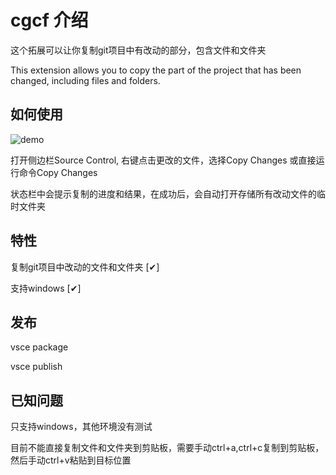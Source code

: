 # cgcf 介绍

这个拓展可以让你复制git项目中有改动的部分，包含文件和文件夹

This extension allows you to copy the part of the project that has been changed, including files and folders.


## 如何使用

![demo](https://jazzg62.github.io/cgcf-extension/demo.gif)

打开侧边栏Source Control, 右键点击更改的文件，选择Copy Changes
或直接运行命令Copy Changes

状态栏中会提示复制的进度和结果，在成功后，会自动打开存储所有改动文件的临时文件夹

## 特性

复制git项目中改动的文件和文件夹 [✔]

支持windows [✔]

## 发布

vsce package

vsce publish

## 已知问题

只支持windows，其他环境没有测试

目前不能直接复制文件和文件夹到剪贴板，需要手动ctrl+a,ctrl+c复制到剪贴板，然后手动ctrl+v粘贴到目标位置